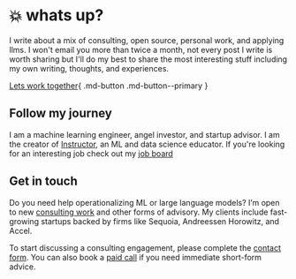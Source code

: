 # :boom: whats up?

I write about a mix of consulting, open source, personal work, and applying llms. I won't email you more than twice a month, not every post I write is worth sharing but I'll do my best to share the most interesting stuff including my own writing, thoughts, and experiences.

[Lets work together](mailto:work+landinpage@jxnl.co){ .md-button .md-button--primary }


## Follow my journey

<script async data-uid="fe6b71773e" src="https://fivesixseven.ck.page/fe6b71773e/index.js"></script>

I am a machine learning engineer, angel investor, and startup advisor. I am the creator of [Instructor](https://github.com/jxnl/instructor), an ML and data science educator. If you're looking for an interesting job check out my [job board](https://jobs.applied-llms.org/)

## Get in touch

Do you need help operationalizing ML or large language models? I’m open to new [consulting work](./services.md) and other forms of advisory. My clients include fast-growing startups backed by firms like Sequoia, Andreessen Horowitz, and Accel.

To start discussing a consulting engagement, please complete the [contact form](https://form.typeform.com/to/gqgTx3I6). You can also book a [paid call](https://cal.com/jasonliu/expert-call) if you need immediate short-form advice.
